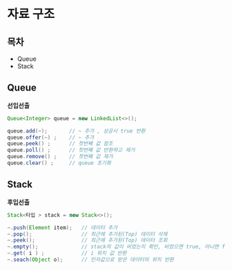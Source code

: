 # 자료 구조

## 목차

- Queue
- Stack



## Queue

 **선입선출**

```java
Queue<Integer> queue = new LinkedList<>();

queue.add(~);		// ~ 추가 , 성공시 true 반환
queue.offer(~) ; 	// ~ 추가 
queue.peek() ; 		// 첫번째 값 참조
queue.poll() ; 		// 첫번째 값 반환하고 제거
queue.remove() ; 	// 첫번째 값 제거
queue.clear() ; 	// queue 초기화
```



## Stack

 **후입선출**

``` java
Stack<타입 > stack = new Stack<>();

~.push(Element item); 	// 데이터 추가
~.pop(); 				// 최근에 추가된(Top) 데이터 삭제
~.peek(); 				// 최근에 추가된(Top) 데이터 조회
~.empty(); 				// stack의 값이 비었는지 확인, 비었으면 true, 아니면 false
~.get( i ) ; 			// i 위치 값 반환
~.seach(Object o); 		// 인자값으로 받은 데이터의 위치 반환

```





